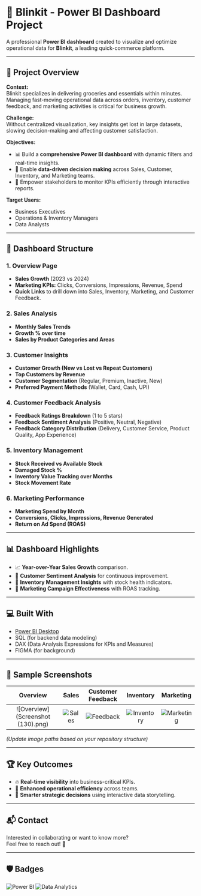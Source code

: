 # 🚀 **Blinkit - Power BI Dashboard Project**

A professional **Power BI dashboard** created to visualize and optimize operational data for **Blinkit**, a leading quick-commerce platform.

---

## 📄 **Project Overview**

**Context:**  
Blinkit specializes in delivering groceries and essentials within minutes. Managing fast-moving operational data across orders, inventory, customer feedback, and marketing activities is critical for business 
growth.

**Challenge:**  
Without centralized visualization, key insights get lost in large datasets, slowing decision-making and affecting customer satisfaction.

**Objectives:**
- 📊 Build a **comprehensive Power BI dashboard** with dynamic filters and real-time insights.
- 🚀 Enable **data-driven decision making** across Sales, Customer, Inventory, and Marketing teams.
- 🎯 Empower stakeholders to monitor KPIs efficiently through interactive reports.

**Target Users:**  
- Business Executives  
- Operations & Inventory Managers  
- Data Analysts

---

## 🧩 **Dashboard Structure**

### **1. Overview Page**
- **Sales Growth** (2023 vs 2024)
- **Marketing KPIs:** Clicks, Conversions, Impressions, Revenue, Spend
- **Quick Links** to drill down into Sales, Inventory, Marketing, and Customer Feedback.

### **2. Sales Analysis**
- **Monthly Sales Trends**
- **Growth % over time**
- **Sales by Product Categories and Areas**

### **3. Customer Insights**
- **Customer Growth (New vs Lost vs Repeat Customers)**
- **Top Customers by Revenue**
- **Customer Segmentation** (Regular, Premium, Inactive, New)
- **Preferred Payment Methods** (Wallet, Card, Cash, UPI)

### **4. Customer Feedback Analysis**
- **Feedback Ratings Breakdown** (1 to 5 stars)
- **Feedback Sentiment Analysis** (Positive, Neutral, Negative)
- **Feedback Category Distribution** (Delivery, Customer Service, Product Quality, App Experience)

### **5. Inventory Management**
- **Stock Received vs Available Stock**
- **Damaged Stock %**
- **Inventory Value Tracking over Months**
- **Stock Movement Rate**

### **6. Marketing Performance**
- **Marketing Spend by Month**
- **Conversions, Clicks, Impressions, Revenue Generated**
- **Return on Ad Spend (ROAS)**

---

## 📊 **Dashboard Highlights**

- 📈 **Year-over-Year Sales Growth** comparison.
- 🛒 **Customer Sentiment Analysis** for continuous improvement.
- 🏬 **Inventory Management Insights** with stock health indicators.
- 📢 **Marketing Campaign Effectiveness** with ROAS tracking.

---

## 💻 **Built With**
- [Power BI Desktop](https://powerbi.microsoft.com/)
- SQL (for backend data modeling)
- DAX (Data Analysis Expressions for KPIs and Measures)
- FIGMA (for background)
 
---

## 📸 **Sample Screenshots**

| Overview | Sales | Customer Feedback | Inventory | Marketing |
|:--------:|:-----:|:-----------------:|:---------:|:---------:|
| ![Overview](Screenshot (130).png) | ![Sales](Screenshot131.png) | ![Feedback](Screenshot132.png) | ![Inventory](Screenshot133.png) | ![Marketing](Screenshot134.png) |

*(Update image paths based on your repository structure)*

---

## 🏆 **Key Outcomes**
- 🔥 **Real-time visibility** into business-critical KPIs.
- 🧠 **Enhanced operational efficiency** across teams.
- 🚀 **Smarter strategic decisions** using interactive data storytelling.

---

## 📬 **Contact**

Interested in collaborating or want to know more?  
Feel free to reach out! 🚀

---

## 🛡️ **Badges**

![Power BI](https://img.shields.io/badge/Power%20BI-Dashboard-yellow?style=for-the-badge&logo=powerbi)
![Data Analytics](https://img.shields.io/badge/Data-Analytics-blue?style=for-the-badge&logo=data)


